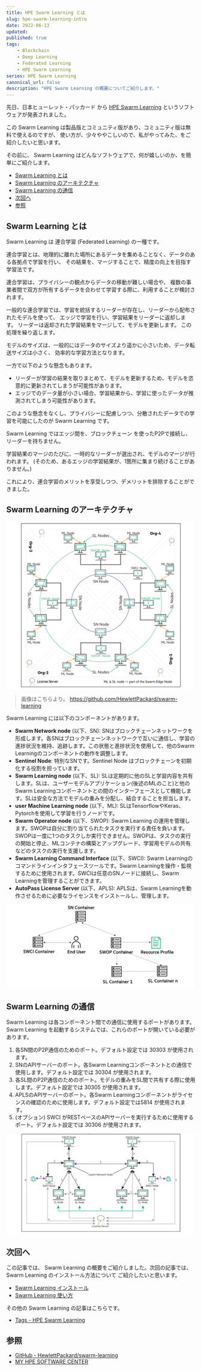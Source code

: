 ```yaml
---
title: HPE Swarm Learning とは
slug: hpe-swarm-learning-intro
date: 2022-06-13
updated:
published: true
tags:
    - Blockchain
    - Deep Learning
    - Federated Learning
    - HPE Swarm Learning
series: HPE Swarm Learning
canonical_url: false
description: "HPE Swarm Learning の概要についてご紹介します。"
---
```


先日、日本ヒューレット・パッカード から [HPE Swarm Learning](https://www.hpe.com/jp/ja/japan/newsroom/press-release/2022/052502.html) というソフトウェアが発表されました。

この Swarm Learning は製品版とコミュニティ版があり、コミュニティ版は無料で使えるのですが、
使い方が、少々ややこしいので、私がやってみた、をご紹介したいと思います。

その前に、 Swarm Learning はどんなソフトウェアで、何が嬉しいのか、を簡単にご紹介します。


<!-- START doctoc generated TOC please keep comment here to allow auto update -->
<!-- DON'T EDIT THIS SECTION, INSTEAD RE-RUN doctoc TO UPDATE -->

- [Swarm Learning とは](#swarm-learning-%E3%81%A8%E3%81%AF)
- [Swarm Learning のアーキテクチャ](#swarm-learning-%E3%81%AE%E3%82%A2%E3%83%BC%E3%82%AD%E3%83%86%E3%82%AF%E3%83%81%E3%83%A3)
- [Swarm Learning の通信](#swarm-learning-%E3%81%AE%E9%80%9A%E4%BF%A1)
- [次回へ](#%E6%AC%A1%E5%9B%9E%E3%81%B8)
- [参照](#%E5%8F%82%E7%85%A7)

<!-- END doctoc generated TOC please keep comment here to allow auto update -->


## Swarm Learning とは

Swarm Learning は 連合学習 (Federated Learning) の一種です。

連合学習とは、地理的に離れた場所にあるデータを集めることなく、データのある各拠点で学習を行い、
その結果を、マージすることで、精度の向上を目指す学習法です。

連合学習は、プライバシーの観点からデータの移動が難しい場合や、
複数の事業者間で双方が所有するデータを合わせて学習する際に、利用することが検討されます。

一般的な連合学習では、学習を統括するリーダーが存在し、リーダーから配布されたモデルを使って、
エッジで学習を行い、学習結果をリーダーに返却します。
リーダーは返却された学習結果をマージして、モデルを更新します。
この処理を繰り返します。

モデルのサイズは、一般的にはデータのサイズより遥かに小さいため、データ転送サイズは小さく、
効率的な学習方法となります。

一方で以下のような懸念もあります。

- リーダーが学習の結果を取りまとめて、モデルを更新するため、モデルを恣意的に更新されてしまうが可能性があります。
- エッジでのデータ量が小さい場合、学習結果から、学習に使ったデータが推測されてしまう可能性があります。

このような懸念をなくし、プライバシーに配慮しつつ、分散されたデータでの学習を可能にしたのが Swarm Learning です。


Swarm Learning ではエッジ間を、ブロックチェーン を使ったP2Pで接続し、リーダーを持ちません。

学習結果のマージのたびに、一時的なリーダーが選出され、モデルのマージが行われます。
(そのため、あるエッジの学習結果が、1箇所に集まり続けることがありません。)

これにより、連合学習のメリットを享受しつつ、デメリットを排除することができました。


## Swarm Learning のアーキテクチャ

![Swarm Learning Architecture](./images/20220615145528.png)

> 画像はこちらより。
> https://github.com/HewlettPackard/swarm-learning

Swarm Learning には以下のコンポーネントがあります。

- **Swarm Network node** (以下、SN): SNはブロックチェーンネットワークを形成します。各SNはブロックチェーンネットワークで互いに通信し、学習の進捗状況を維持、追跡します。この状態と進捗状況を使用して、他のSwarm Learningのコンポーネントの動作を調整します。
- **Sentinel Node**: 特別なSNです。Sentinel Node はブロックチェーンを初期化する役割を担っています。
- **Swarm Learning node** (以下、SL): SLは定期的に他のSLと学習内容を共有します。SLは、ユーザーモデルアプリケーション(後述のMLのこと)と他のSwarm Learningコンポーネントとの間のインターフェースとして機能します。SLは安全な方法でモデルの重みを分配し、結合することを担当します。
- **user Machine Learning node** (以下、ML): SLはTensorflowやKeras、Pytorchを使用して学習を行うノードです。
- **Swarm Operator node** (以下、SWOP): Swarm Learning の運用を管理します。SWOPは自分に割り当てられたタスクを実行する責任を負います。SWOPは一度に1つのタスクしか実行できません。SWOPは、タスクの実行の開始と停止、MLコンテナの構築とアップグレード、学習用モデルの共有などのタスクの実行を支援します。
- **Swarm Learning Command Interface** (以下、SWCI): Swarm Learningのコマンドラインインタフェースツールです。Swarm Learningを操作・監視するために使用されます。SWCIは任意のSNノードに接続し、Swarm Learningを管理することができます。
- **AutoPass License Server** (以下、APLS): APLSは、Swarm Learningを動作させるために必要なライセンスをインストールし、管理します。

![Swarm Learning Architecture 2](./images/20220615150111.png)


## Swarm Learning の通信

Swarm Learning は各コンポーネント間での通信に使用するポートがあります。
Swarm Learning を起動するシステムでは、これらのポートが開いている必要があります。

1. 各SN間のP2P通信のためのポート。デフォルト設定では 30303 が使用されます。
2. SNのAPIサーバーのポート。各Swarm Learningコンポーネントとの通信で使用します。デフォルト設定では 30304 が使用されます。
3. 各SL間のP2P通信のためのポート。モデルの重みをSL間で共有する際に使用します。デフォルト設定では 30305 が使用されます。
4. APLSのAPIサーバーのポート。各Swarm Learningコンポーネントがライセンスの確認のために使用します。デフォルト設定では5814 が使用されます。
5. (オプション) SWCI がRESTベースのAPIサーバーを実行するために使用するポート。デフォルト設定では 30306 が使用されます。

![Swarm Learning Component Interactions](./images/20220615151014.png)


## 次回へ

この記事では、 Swarm Learning の概要をご紹介しました。次回の記事では、Swarm Learning のインストール方法について
ご紹介したいと思います。

- [Swarm Learning インストール](../hpe-swarm-learning-install/)
- [Swarm Learning 使い方](../hpe-swarm-learning-how-to-use/)

その他の Swarm Learning の記事はこちらです。

- [Tags - HPE Swarm Learning](/tag/HPE%20Swarm%20Learning/)

## 参照

- [GitHub - HewlettPackard/swarm-learning](https://github.com/HewlettPackard/swarm-learning)
- [MY HPE SOFTWARE CENTER](https://myenterpriselicense.hpe.com/cwp-ui/auth/login)
